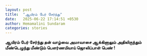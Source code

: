 ```yaml
---
layout: post
title:  "ஆயிரம் பேர் சேர்ந்து"
date:   2025-06-22 17:14:51 +0530
author: Hemamalini Sundaram
categories: stories
---
```


**ஆயிரம் பேர் சேர்ந்து தன் வாழ்வை அமாவாசை ஆக்கினாலும் அதிலிருந்தும் மீண்டெழுந்து
மீண்டும் பெளர்ணமியாய் ஜொலிப்பாள் பெண் !**
